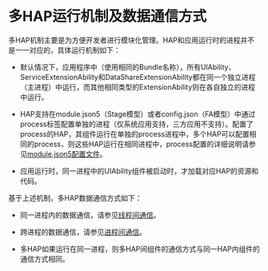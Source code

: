 # 多HAP运行机制及数据通信方式


多HAP机制主要是为方便开发者进行模块化管理。HAP和应用运行时的进程并不是一一对应的，具体运行机制如下：


- 默认情况下，应用程序中（使用相同的Bundle名称），所有UIAbility、ServiceExtensionAbility和DataShareExtensionAbility都在同一个独立进程（主进程）中运行，而其他相同类型的ExtensionAbility则在各自独立的进程中运行。

- HAP支持在module.json5（Stage模型）或者config.json（FA模型）中通过process标签配置单独的进程（仅系统应用支持，三方应用不支持）。配置了process的HAP，其组件运行在单独的process进程中，多个HAP可以配置相同的process，则这些HAP运行在相同进程中，process配置的详细说明请参见[module.json5配置文件](module-configuration-file.md)。

- 应用运行时，同一进程中的UIAbility组件被启动时，才加载对应HAP的资源和代码。


基于上述机制，多HAP数据通信方式如下：


- 同一进程内的数据通信，请参见[线程间通信](../application-models/thread-model-stage.md)。

- 跨进程的数据通信，请参见[进程间通信](../application-models/process-model-stage.md)。

- 多HAP如果运行在同一进程，则多HAP间组件的通信方式与同一HAP内组件的通信方式相同。
